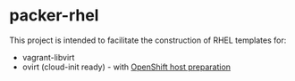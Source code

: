 # packer-rhel

This project is intended to facilitate the construction of RHEL templates for:

- vagrant-libvirt
- ovirt (cloud-init ready) - with [OpenShift host preparation](https://docs.openshift.com/container-platform/3.10/install/host_preparation.html)